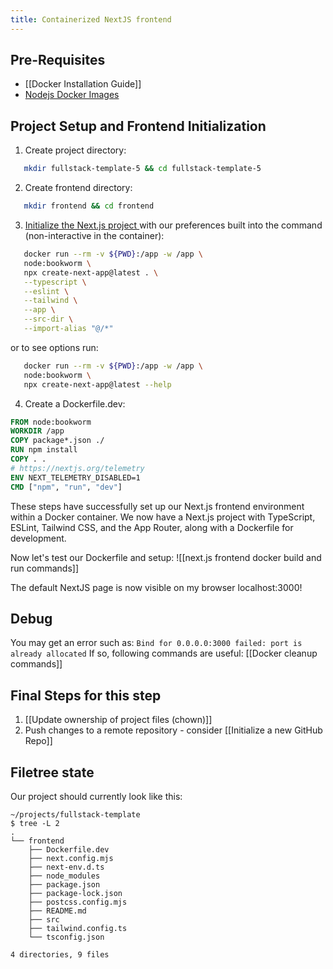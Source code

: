 ```yaml
---
title: Containerized NextJS frontend
---
```

## Pre-Requisites
- [[Docker Installation Guide]]
- [Nodejs Docker Images](https://hub.docker.com/_/node)
## Project Setup and Frontend Initialization

1. Create project directory:
```bash
   mkdir fullstack-template-5 && cd fullstack-template-5
```

2. Create frontend directory:
```bash
   mkdir frontend && cd frontend
```

3. [Initialize the Next.js project ](https://nextjs.org/docs/app/api-reference/cli/create-next-app)with our preferences built into the command (non-interactive in the container):
```bash
   docker run --rm -v ${PWD}:/app -w /app \
   node:bookworm \
   npx create-next-app@latest . \
   --typescript \
   --eslint \
   --tailwind \
   --app \
   --src-dir \
   --import-alias "@/*"
```
or to see options run:
```bash
   docker run --rm -v ${PWD}:/app -w /app \
   node:bookworm \
   npx create-next-app@latest --help
```


4. Create a Dockerfile.dev:
```dockerfile
FROM node:bookworm
WORKDIR /app
COPY package*.json ./
RUN npm install
COPY . .
# https://nextjs.org/telemetry
ENV NEXT_TELEMETRY_DISABLED=1
CMD ["npm", "run", "dev"]
```
   
These steps have successfully set up our Next.js frontend environment within a Docker container. We now have a Next.js project with TypeScript, ESLint, Tailwind CSS, and the App Router, along with a Dockerfile for development.

Now let's test our Dockerfile and setup:
![[next.js frontend docker build and run commands]]


The default NextJS page is now visible on my browser localhost:3000!
## Debug
You may get an error such as: `Bind for 0.0.0.0:3000 failed: port is already allocated`
If so, following commands are useful:
[[Docker cleanup commands]]

## Final Steps for this step
1. [[Update ownership of project files (chown)]]
2. Push changes to a remote repository - consider [[Initialize a new GitHub Repo]]

## Filetree state
Our project should currently look like this:
```tree
~/projects/fullstack-template
$ tree -L 2
.
└── frontend
    ├── Dockerfile.dev
    ├── next.config.mjs
    ├── next-env.d.ts
    ├── node_modules
    ├── package.json
    ├── package-lock.json
    ├── postcss.config.mjs
    ├── README.md
    ├── src
    ├── tailwind.config.ts
    └── tsconfig.json

4 directories, 9 files
```
